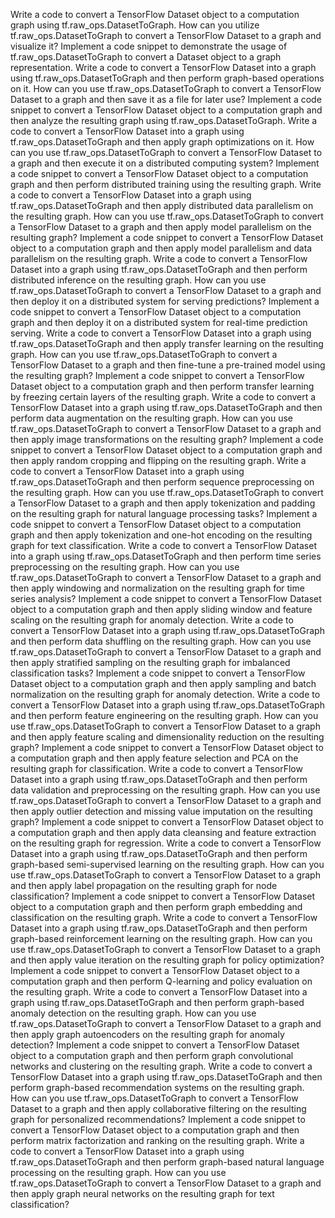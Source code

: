 Write a code to convert a TensorFlow Dataset object to a computation graph using tf.raw_ops.DatasetToGraph.
How can you utilize tf.raw_ops.DatasetToGraph to convert a TensorFlow Dataset to a graph and visualize it?
Implement a code snippet to demonstrate the usage of tf.raw_ops.DatasetToGraph to convert a Dataset object to a graph representation.
Write a code to convert a TensorFlow Dataset into a graph using tf.raw_ops.DatasetToGraph and then perform graph-based operations on it.
How can you use tf.raw_ops.DatasetToGraph to convert a TensorFlow Dataset to a graph and then save it as a file for later use?
Implement a code snippet to convert a TensorFlow Dataset object to a computation graph and then analyze the resulting graph using tf.raw_ops.DatasetToGraph.
Write a code to convert a TensorFlow Dataset into a graph using tf.raw_ops.DatasetToGraph and then apply graph optimizations on it.
How can you use tf.raw_ops.DatasetToGraph to convert a TensorFlow Dataset to a graph and then execute it on a distributed computing system?
Implement a code snippet to convert a TensorFlow Dataset object to a computation graph and then perform distributed training using the resulting graph.
Write a code to convert a TensorFlow Dataset into a graph using tf.raw_ops.DatasetToGraph and then apply distributed data parallelism on the resulting graph.
How can you use tf.raw_ops.DatasetToGraph to convert a TensorFlow Dataset to a graph and then apply model parallelism on the resulting graph?
Implement a code snippet to convert a TensorFlow Dataset object to a computation graph and then apply model parallelism and data parallelism on the resulting graph.
Write a code to convert a TensorFlow Dataset into a graph using tf.raw_ops.DatasetToGraph and then perform distributed inference on the resulting graph.
How can you use tf.raw_ops.DatasetToGraph to convert a TensorFlow Dataset to a graph and then deploy it on a distributed system for serving predictions?
Implement a code snippet to convert a TensorFlow Dataset object to a computation graph and then deploy it on a distributed system for real-time prediction serving.
Write a code to convert a TensorFlow Dataset into a graph using tf.raw_ops.DatasetToGraph and then apply transfer learning on the resulting graph.
How can you use tf.raw_ops.DatasetToGraph to convert a TensorFlow Dataset to a graph and then fine-tune a pre-trained model using the resulting graph?
Implement a code snippet to convert a TensorFlow Dataset object to a computation graph and then perform transfer learning by freezing certain layers of the resulting graph.
Write a code to convert a TensorFlow Dataset into a graph using tf.raw_ops.DatasetToGraph and then perform data augmentation on the resulting graph.
How can you use tf.raw_ops.DatasetToGraph to convert a TensorFlow Dataset to a graph and then apply image transformations on the resulting graph?
Implement a code snippet to convert a TensorFlow Dataset object to a computation graph and then apply random cropping and flipping on the resulting graph.
Write a code to convert a TensorFlow Dataset into a graph using tf.raw_ops.DatasetToGraph and then perform sequence preprocessing on the resulting graph.
How can you use tf.raw_ops.DatasetToGraph to convert a TensorFlow Dataset to a graph and then apply tokenization and padding on the resulting graph for natural language processing tasks?
Implement a code snippet to convert a TensorFlow Dataset object to a computation graph and then apply tokenization and one-hot encoding on the resulting graph for text classification.
Write a code to convert a TensorFlow Dataset into a graph using tf.raw_ops.DatasetToGraph and then perform time series preprocessing on the resulting graph.
How can you use tf.raw_ops.DatasetToGraph to convert a TensorFlow Dataset to a graph and then apply windowing and normalization on the resulting graph for time series analysis?
Implement a code snippet to convert a TensorFlow Dataset object to a computation graph and then apply sliding window and feature scaling on the resulting graph for anomaly detection.
Write a code to convert a TensorFlow Dataset into a graph using tf.raw_ops.DatasetToGraph and then perform data shuffling on the resulting graph.
How can you use tf.raw_ops.DatasetToGraph to convert a TensorFlow Dataset to a graph and then apply stratified sampling on the resulting graph for imbalanced classification tasks?
Implement a code snippet to convert a TensorFlow Dataset object to a computation graph and then apply sampling and batch normalization on the resulting graph for anomaly detection.
Write a code to convert a TensorFlow Dataset into a graph using tf.raw_ops.DatasetToGraph and then perform feature engineering on the resulting graph.
How can you use tf.raw_ops.DatasetToGraph to convert a TensorFlow Dataset to a graph and then apply feature scaling and dimensionality reduction on the resulting graph?
Implement a code snippet to convert a TensorFlow Dataset object to a computation graph and then apply feature selection and PCA on the resulting graph for classification.
Write a code to convert a TensorFlow Dataset into a graph using tf.raw_ops.DatasetToGraph and then perform data validation and preprocessing on the resulting graph.
How can you use tf.raw_ops.DatasetToGraph to convert a TensorFlow Dataset to a graph and then apply outlier detection and missing value imputation on the resulting graph?
Implement a code snippet to convert a TensorFlow Dataset object to a computation graph and then apply data cleansing and feature extraction on the resulting graph for regression.
Write a code to convert a TensorFlow Dataset into a graph using tf.raw_ops.DatasetToGraph and then perform graph-based semi-supervised learning on the resulting graph.
How can you use tf.raw_ops.DatasetToGraph to convert a TensorFlow Dataset to a graph and then apply label propagation on the resulting graph for node classification?
Implement a code snippet to convert a TensorFlow Dataset object to a computation graph and then perform graph embedding and classification on the resulting graph.
Write a code to convert a TensorFlow Dataset into a graph using tf.raw_ops.DatasetToGraph and then perform graph-based reinforcement learning on the resulting graph.
How can you use tf.raw_ops.DatasetToGraph to convert a TensorFlow Dataset to a graph and then apply value iteration on the resulting graph for policy optimization?
Implement a code snippet to convert a TensorFlow Dataset object to a computation graph and then perform Q-learning and policy evaluation on the resulting graph.
Write a code to convert a TensorFlow Dataset into a graph using tf.raw_ops.DatasetToGraph and then perform graph-based anomaly detection on the resulting graph.
How can you use tf.raw_ops.DatasetToGraph to convert a TensorFlow Dataset to a graph and then apply graph autoencoders on the resulting graph for anomaly detection?
Implement a code snippet to convert a TensorFlow Dataset object to a computation graph and then perform graph convolutional networks and clustering on the resulting graph.
Write a code to convert a TensorFlow Dataset into a graph using tf.raw_ops.DatasetToGraph and then perform graph-based recommendation systems on the resulting graph.
How can you use tf.raw_ops.DatasetToGraph to convert a TensorFlow Dataset to a graph and then apply collaborative filtering on the resulting graph for personalized recommendations?
Implement a code snippet to convert a TensorFlow Dataset object to a computation graph and then perform matrix factorization and ranking on the resulting graph.
Write a code to convert a TensorFlow Dataset into a graph using tf.raw_ops.DatasetToGraph and then perform graph-based natural language processing on the resulting graph.
How can you use tf.raw_ops.DatasetToGraph to convert a TensorFlow Dataset to a graph and then apply graph neural networks on the resulting graph for text classification?